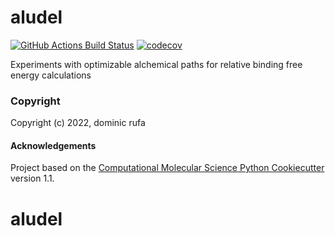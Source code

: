 aludel
==============================
[//]: # (Badges)
[![GitHub Actions Build Status](https://github.com/REPLACE_WITH_OWNER_ACCOUNT/aludel/workflows/CI/badge.svg)](https://github.com/REPLACE_WITH_OWNER_ACCOUNT/aludel/actions?query=workflow%3ACI)
[![codecov](https://codecov.io/gh/REPLACE_WITH_OWNER_ACCOUNT/aludel/branch/main/graph/badge.svg)](https://codecov.io/gh/REPLACE_WITH_OWNER_ACCOUNT/aludel/branch/main)


Experiments with optimizable alchemical paths for relative binding free energy calculations

### Copyright

Copyright (c) 2022, dominic rufa


#### Acknowledgements
 
Project based on the 
[Computational Molecular Science Python Cookiecutter](https://github.com/molssi/cookiecutter-cms) version 1.1.
# aludel
